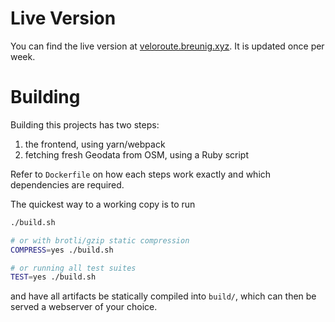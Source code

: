# Live Version

You can find the live version at [veloroute.breunig.xyz](https://veloroute.breunig.xyz). It is updated once per week.

# Building

Building this projects has two steps:
1. the frontend, using yarn/webpack
2. fetching fresh Geodata from OSM, using a Ruby script

Refer to `Dockerfile` on how each steps work exactly and which dependencies are required.

The quickest way to a working copy is to run

```bash
./build.sh

# or with brotli/gzip static compression
COMPRESS=yes ./build.sh

# or running all test suites
TEST=yes ./build.sh
```

and have all artifacts be statically compiled into `build/`, which can then be served a webserver of your choice.
